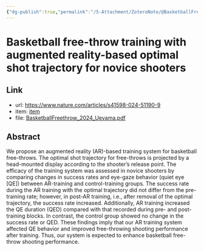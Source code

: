```yaml
---
{"dg-publish":true,"permalink":"/5-Attachment/ZoteroNote/@BasketballFreethrow_2024_Ueyama/","title":"Basketball free-throw training with augmented reality-based optimal shot trajectory for novice shooters"}
---
```


# Basketball free-throw training with augmented reality-based optimal shot trajectory for novice shooters
## Link
- url: https://www.nature.com/articles/s41598-024-51190-9
- item: [item](zotero://select/library/items/QE2A8YZX)
- file: [BasketballFreethrow_2024_Ueyama.pdf](zotero://open-pdf/library/items/EEQ7FJU9)
## Abstract
We propose an augmented reality (AR)-based training system for basketball free-throws. The optimal shot trajectory for free-throws is projected by a head-mounted display according to the shooter’s release point. The efficacy of the training system was assessed in novice shooters by comparing changes in success rates and eye-gaze behavior (quiet eye [QE]) between AR-training and control-training groups. The success rate during the AR training with the optimal trajectory did not differ from the pre-training rate; however, in post-AR training, i.e., after removal of the optimal trajectory, the success rate increased. Additionally, AR training increased the QE duration (QED) compared with that recorded during pre- and post-training blocks. In contrast, the control group showed no change in the success rate or QED. These findings imply that our AR training system affected QE behavior and improved free-throwing shooting performance after training. Thus, our system is expected to enhance basketball free-throw shooting performance.
